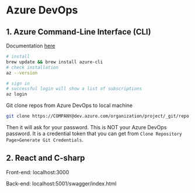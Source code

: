 # Azure DevOps

## 1. Azure Command-Line Interface (CLI)
Documentation [here](https://learn.microsoft.com/en-us/cli/azure/?view=azure-cli-latest)

```bash
# install
brew update && brew install azure-cli
# check installation
az --version

# sign in
# successful login will show a list of subscriptions
az login

```

Git clone repos from Azure DevOps to local machine
```bash
git clone https://COMPANY@dev.azure.com/organization/project/_git/repo
```
Then it will ask for your password. This is NOT your Azure DevOps password.
It is a credential token that you can get from `Clone Repository Page>Generate Git Credentials`.

## 2. React and C-sharp
Front-end: localhost:3000

Back-end: localhost:5001/swagger/index.html